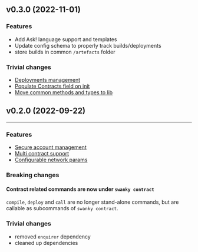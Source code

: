 ## v0.3.0 (2022-11-01)

### Features

- Add Ask! language support and templates
- Update config schema to properly track builds/deployments
- store builds in common `/artefacts` folder

### Trivial changes

- [Deployments management](https://github.com/AstarNetwork/swanky-cli/issues/12)
- [Populate Contracts field on init](https://github.com/AstarNetwork/swanky-cli/issues/21)
- [Move common methods and types to lib](https://github.com/AstarNetwork/swanky-cli/issues/16)

## v0.2.0 (2022-09-22)

---

### Features

- [Secure account management](https://github.com/AstarNetwork/swanky-cli/pull/15)
- [Multi contract support](https://github.com/AstarNetwork/swanky-cli/pull/14)
- [Configurable network params](https://github.com/AstarNetwork/swanky-cli/pull/10)

### Breaking changes

#### Contract related commands are now under `swanky contract`

`compile`, `deploy` and `call` are no longer stand-alone commands, but are callable as subcommands of `swanky contract`.

### Trivial changes

- removed `enquirer` dependency
- cleaned up dependencies
